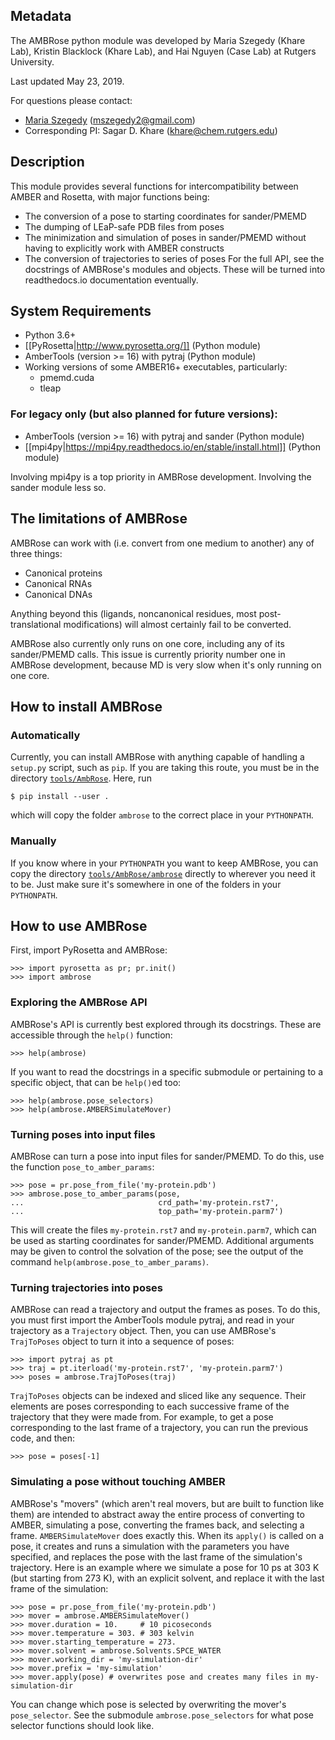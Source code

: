## Metadata

The AMBRose python module was developed by Maria Szegedy (Khare Lab), Kristin Blacklock (Khare Lab), and Hai Nguyen (Case Lab) at Rutgers University.

Last updated May 23, 2019. 

For questions please contact: 
- [Maria Szegedy](https://github.com/mszegedy) ([mszegedy2@gmail.com](mszegedy2@gmail.com))
- Corresponding PI: Sagar D. Khare ([khare@chem.rutgers.edu](khare@chem.rutgers.edu))

## Description
This module provides several functions for intercompatibility between AMBER and Rosetta, with major functions being:
- The conversion of a pose to starting coordinates for sander/PMEMD
- The dumping of LEaP-safe PDB files from poses
- The minimization and simulation of poses in sander/PMEMD without having to explicitly work with AMBER constructs
- The conversion of trajectories to series of poses
For the full API, see the docstrings of AMBRose's modules and objects. These will be turned into readthedocs.io documentation eventually.

## System Requirements
- Python 3.6+
- [[PyRosetta|http://www.pyrosetta.org/]] (Python module)
- AmberTools (version >= 16) with pytraj (Python module)
- Working versions of some AMBER16+ executables, particularly:
  - pmemd.cuda
  - tleap

### For legacy only (but also planned for future versions):
- AmberTools (version >= 16) with pytraj and sander (Python module)
- [[mpi4py|https://mpi4py.readthedocs.io/en/stable/install.html]] (Python module)

Involving mpi4py is a top priority in AMBRose development. Involving the sander module less so.

## The limitations of AMBRose

AMBRose can work with (i.e. convert from one medium to another) any of three things:
- Canonical proteins
- Canonical RNAs
- Canonical DNAs

Anything beyond this (ligands, noncanonical residues, most post-translational modifications) will almost certainly fail to be converted.

AMBRose also currently only runs on one core, including any of its sander/PMEMD calls. This issue is currently priority number one in AMBRose development, because MD is very slow when it's only running on one core.

## How to install AMBRose
### Automatically
Currently, you can install AMBRose with anything capable of handling a `setup.py` script, such as `pip`. If you are taking this route, you must be in the directory [`tools/AmbRose`](https://github.com/RosettaCommons/tools/tree/master/AmbRose). Here, run

```
$ pip install --user .
```

which will copy the folder `ambrose` to the correct place in your `PYTHONPATH`.

### Manually

If you know where in your `PYTHONPATH` you want to keep AMBRose, you can copy the directory [`tools/AmbRose/ambrose`](https://github.com/RosettaCommons/tools/tree/master/AmbRose/ambrose) directly to wherever you need it to be. Just make sure it's somewhere in one of the folders in your `PYTHONPATH`.

## How to use AMBRose

First, import PyRosetta and AMBRose:

```
>>> import pyrosetta as pr; pr.init()
>>> import ambrose
```

### Exploring the AMBRose API

AMBRose's API is currently best explored through its docstrings. These are accessible through the `help()` function:

```
>>> help(ambrose)
```

If you want to read the docstrings in a specific submodule or pertaining to a specific object, that can be `help()`ed too:

```
>>> help(ambrose.pose_selectors)
>>> help(ambrose.AMBERSimulateMover)
```

### Turning poses into input files

AMBRose can turn a pose into input files for sander/PMEMD. To do this, use the function `pose_to_amber_params`:

```
>>> pose = pr.pose_from_file('my-protein.pdb')
>>> ambrose.pose_to_amber_params(pose,
...                              crd_path='my-protein.rst7',
...                              top_path='my-protein.parm7')
```

This will create the files `my-protein.rst7` and `my-protein.parm7`, which can be used as starting coordinates for sander/PMEMD. Additional arguments may be given to control the solvation of the pose; see the output of the command `help(ambrose.pose_to_amber_params)`.

### Turning trajectories into poses

AMBRose can read a trajectory and output the frames as poses. To do this, you must first import the AmberTools module pytraj, and read in your trajectory as a `Trajectory` object. Then, you can use AMBRose's `TrajToPoses` object to turn it into a sequence of poses:

```
>>> import pytraj as pt
>>> traj = pt.iterload('my-protein.rst7', 'my-protein.parm7')
>>> poses = ambrose.TrajToPoses(traj)
```

`TrajToPoses` objects can be indexed and sliced like any sequence. Their elements are poses corresponding to each successive frame of the trajectory that they were made from. For example, to get a pose corresponding to the last frame of a trajectory, you can run the previous code, and then:

```
>>> pose = poses[-1]
```

### Simulating a pose without touching AMBER

AMBRose's "movers" (which aren't real movers, but are built to function like them) are intended to abstract away the entire process of converting to AMBER, simulating a pose, converting the frames back, and selecting a frame. `AMBERSimulateMover` does exactly this. When its `apply()` is called on a pose, it creates and runs a simulation with the parameters you have specified, and replaces the pose with the last frame of the simulation's trajectory. Here is an example where we simulate a pose for 10 ps at 303 K (but starting from 273 K), with an explicit solvent, and replace it with the last frame of the simulation:

```
>>> pose = pr.pose_from_file('my-protein.pdb')
>>> mover = ambrose.AMBERSimulateMover()
>>> mover.duration = 10.     # 10 picoseconds
>>> mover.temperature = 303. # 303 kelvin
>>> mover.starting_temperature = 273.
>>> mover.solvent = ambrose.Solvents.SPCE_WATER
>>> mover.working_dir = 'my-simulation-dir'
>>> mover.prefix = 'my-simulation'
>>> mover.apply(pose) # overwrites pose and creates many files in my-simulation-dir
```

You can change which pose is selected by overwriting the mover's `pose_selector`. See the submodule `ambrose.pose_selectors` for what pose selector functions should look like.